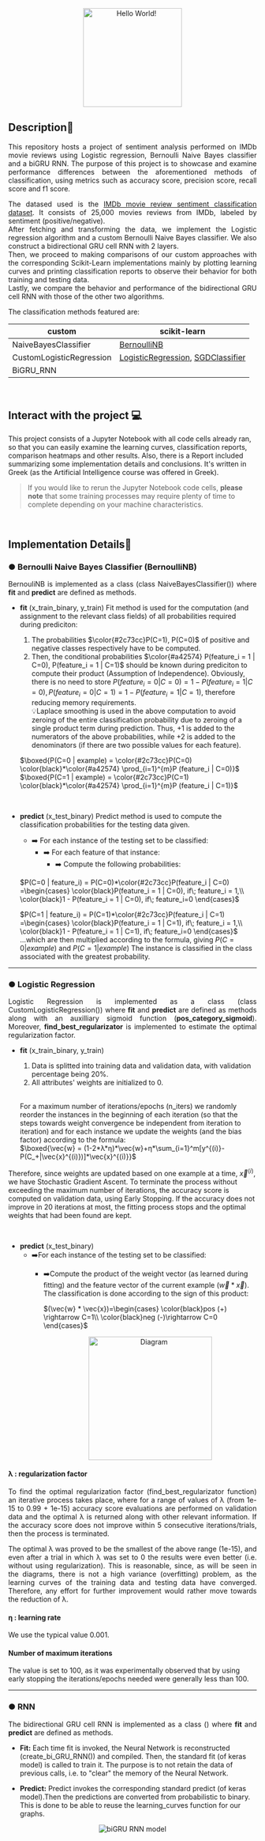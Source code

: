 <div id="header" align="center">
  <picture>
    <source media="(prefers-color-scheme: dark)" srcset="https://media.giphy.com/media/kksFTNC9TL93AnhuLi/giphy.gif">
    <img alt="Hello World!" src="https://media.giphy.com/media/89jRrowcuHEG0OFavV/giphy.gif" height="200"">
  </picture>
</div>

## Description📌
<p align="justify">This repository hosts a project of sentiment analysis performed on IMDb movie reviews using Logistic regression, Bernoulli Naive Bayes classifier and a biGRU RNN. The purpose of this project is to showcase and examine performance differences between the aforementioned methods of classification, using metrics such as accuracy score, precision score, recall score and f1 score. </p>

<p align="justify">The datased used is the <a href="https://keras.io/api/datasets/imdb/">IMDb movie review sentiment classification dataset</a>. It consists of 25,000 movies reviews from IMDb, labeled by sentiment (positive/negative). <br>
After fetching and transforming the data, we implement the Logistic regression algorithm and a custom Bernoulli Naive Bayes classifier. We also construct a bidirectional GRU cell RNN with 2 layers. <br>
Then, we proceed to making comparisons of our custom approaches with the corresponding Scikit-Learn implementations mainly by plotting learning curves and printing classification reports to observe their behavior for both training and testing data. <br>
Lastly, we compare the behavior and performance of the bidirectional GRU cell RNN with those of the other two algorithms.</p>

The classification methods featured are:

| custom                    | scikit-learn                                        |              
|---------------------------|-----------------------------------------------------|
| NaiveBayesClassifier      |  <a href="https://scikit-learn.org/stable/modules/generated/sklearn.naive_bayes.BernoulliNB.html">BernoulliNB</a>                                        | 
| CustomLogisticRegression  |  <a href="https://scikit-learn.org/stable/modules/generated/sklearn.linear_model.LogisticRegression.html">LogisticRegression</a>, <a href="https://scikit-learn.org/stable/modules/generated/sklearn.linear_model.SGDClassifier.html">SGDClassifier</a>                  |
| BiGRU_RNN                 |                                                     |


<br>

## Interact with the project 💻
This project consists of a Jupyter Notebook with all code cells already ran, so that you can easily examine the learning curves, classification reports, comparison heatmaps and other results. Also, there is a Report included summarizing some implementation details and conclusions. It's written in Greek (as the Artificial Intelligence course was offered in Greek).
> If you would like to rerun the Jupyter Notebook code cells, **please note** that some training processes may require plenty of time to complete depending on your machine characteristics.

<br>

## Implementation Details📜
### ● Bernoulli Naive Bayes Classifier (BernoulliNB)
<p align="justify">BernouliNB is implemented as a class (class NaiveBayesClassifier()) where <b>fit</b> and <b>predict</b> are defined as methods.</p>


- **fit** (x_train_binary, y_train)
Fit method is used for the computation (and assignment to the relevant class fields) of all probabilities required during prediciton:
    1. The probabilities $\color{#2c73cc}P(C=1), P(C=0)$ of positive and negative classes respectively have to be computed.
    2. Then, the conditional probabilities $\color{#a42574} P(feature_i = 1 | C=0), P(feature_i = 1 | C=1)$ should be known during prediciton to compute their product (Assumption of Independence). Obviously, there is no need to store $P(feature_i = 0 | C=0) = 1 - P(feature_i = 1 | C=0), P(feature_i= 0 | C=1) = 1 - P(feature_i = 1 | C=1)$, therefore reducing memory requirements. <br>
💡Laplace smoothing is used in the above computation to avoid zeroing of the entire classification probability due to zeroing of a single product term during prediction. Thus, +1 is added to the numerators of the above probabilities, while +2 is added to the denominators (if there are two possible values for each feature). <br>
    
    $`\boxed{P(C=0 | example) = \color{#2c73cc}P(C=0) \color{black}*\color{#a42574} \prod_{i=1}^{m}P (feature_i | C=0)}`$<br>
    $`\boxed{P(C=1 | example) = \color{#2c73cc}P(C=1) \color{black}*\color{#a42574} \prod_{i=1}^{m}P (feature_i | C=1)}`$
    
<br>

- **predict** (x_test_binary)
Predict method is used to compute the classification probabilities for the testing data given.
    - ➡️ For each  instance of the testing set to be classified:
        - ➡️ For each feature of that instance:
            - ➡️ Compute the following probabilities:

    $`P(C=0 | feature_i) = P(C=0)*\color{#2c73cc}P(feature_i | C=0) =\begin{cases}
\color{black}P(feature_i = 1 | C=0), if\; feature_i = 1,\\
\color{black}1 - P(feature_i = 1 | C=0), if\; feature_i=0
\end{cases}`$

    $`P(C=1 | feature_i) = P(C=1)*\color{#2c73cc}P(feature_i | C=1) =\begin{cases}
\color{black}P(feature_i = 1 | C=1), if\; feature_i = 1,\\
\color{black}1 - P(feature_i = 1 | C=1), if\; feature_i=0
\end{cases}`$
    <br>
    ...which are then multiplied according to the formula, giving $P(C=0 | example)$ and $P(C=1|example)$
    The instance is classified in the class associated with the greatest probability.

---

### ● Logistic Regression
<p align="justify">Logistic Regression is implemented as a class (class
CustomLogisticRegression()) where <b>fit</b> and <b>predict</b> are defined as methods along with an auxilliary sigmoid function (<b>pos_category_sigmoid</b>). Moreover, <b>find_best_regularizator</b> is implemented to estimate the optimal regularization factor.</p>

- **fit** (x_train_binary, y_train)
    1. Data is splitted into training data and validation data, with validation percentage being 20%.
    2. All attributes' weights are initialized to 0. 
    <br>

    For a maximum number of iterations/epochs (n_iters) we randomly reorder the instances in the beginning of each  iteration (so that the steps towards weight convergence be independent from iteration to iteration) and for each instance we update the weights (and the bias factor) according to the formula:<br>
    $`\boxed{\vec{w} = (1-2*λ*η)*\vec{w}+η*\sum_{i=1}^m[y^{(i)}-P(C_+|\vec{x}^{(i)})]*\vec{x}^{(i)}}`$

Therefore, since weights are updated based on one example at a time, $\vec{x}^{(i)}$, we have Stochastic Gradient Ascent.
To terminate the process without exceeding the maximum number of iterations, the accuracy score is computed on validation data, using Early Stopping. If the accuracy does not improve in 20 iterations at most, the fitting process stops and the optimal weights that had been found are kept.
        
<br>

- **predict** (x_test_binary)
    - ➡️For each  instance of the testing set to be classified:
        - ➡️Compute the product of the weight vector (as learned during fitting) and the feature vector of the current example ($\vec{w} * \vec{x}$). The classification is done according to the sign of this product:

            $`(\vec{w} * \vec{x})=\begin{cases}
            \color{black}pos (+) \rightarrow C=1\\
            \color{black}neg (-)\rightarrow C=0
            \end{cases}`$
            <div align="center">
                <img src="../media/image-2.png" alt="Diagram" width="250">
            </div>

#### λ : regularization factor
<p align="justify">To find the optimal regularization factor (find_best_regularizator function) an iterative process takes place, where for a range of values of λ (from 1e-15 to 0.99 + 1e-15) accuracy score evaluations are performed on validation data and the optimal λ is returned along with other relevant information. If the accuracy score does not improve within 5 consecutive iterations/trials, then the process is terminated.</p>

<p align="justify">The optimal λ was proved to be the smallest of the above range (1e-15), and even after a trial in which λ was set to 0 the results were even better (i.e. without using
regularization). This is reasonable, since, as will be seen in the diagrams, there is not a high variance (overfitting) problem, as the learning curves of the training data and testing data
have converged. Therefore, any effort for further improvement would rather move towards the reduction of λ.</p>


#### η : learning rate
We use the typical value 0.001.

#### Number of maximum iterations
The value is set to 100, as it was experimentally observed that by using early stopping the iterations/epochs needed were generally less than 100.

---

### ● RNN 
<p align="justify">The bidirectional GRU cell RNN is implemented as a class () where <b>fit</b> and <b>predict</b> are defined as methods.</p>

- **Fit:**
Each time fit is invoked, the Neural Network is reconstructed (create_bi_GRU_RNN()) and compiled. Then, the standard fit (of keras model) is called to train it. The purpose is to not retain the data of previous calls, i.e. to "clear" the memory of the Neural Network.

- **Predict:**
Predict invokes the corresponding standard predict (of keras model).Then the predictions are converted from probabilistic to binary. This is done to be able to reuse the learning_curves function for our graphs.
<div align="center">
    <img src="../media/model.png" alt="biGRU RNN model">
</div>
